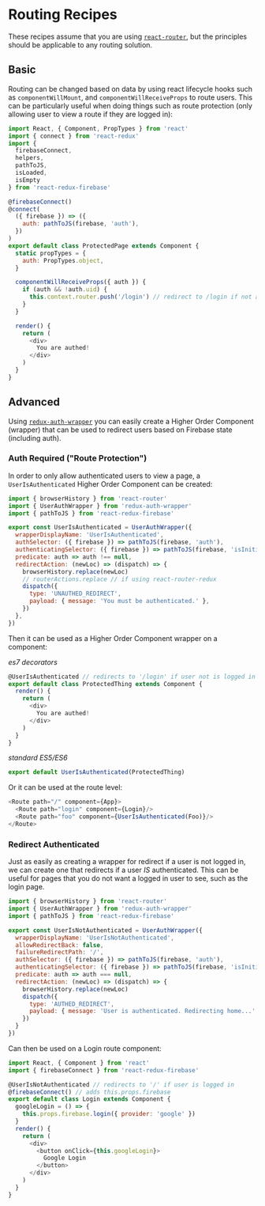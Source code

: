 # Routing Recipes

These recipes assume that you are using [`react-router`](https://github.com/ReactTraining/react-router), but the principles should be applicable to any routing solution.

## Basic

Routing can be changed based on data by using react lifecycle hooks such as `componentWillMount`, and `componentWillReceiveProps` to route users. This can be particularly useful when doing things such as route protection (only allowing user to view a route if they are logged in):

```javascript
import React, { Component, PropTypes } from 'react'
import { connect } from 'react-redux'
import {
  firebaseConnect,
  helpers,
  pathToJS,
  isLoaded,
  isEmpty
} from 'react-redux-firebase'

@firebaseConnect()
@connect(
  ({ firebase }) => ({
    auth: pathToJS(firebase, 'auth'),
  })
)
export default class ProtectedPage extends Component {
  static propTypes = {
    auth: PropTypes.object,
  }

  componentWillReceiveProps({ auth }) {
    if (auth && !auth.uid) {
      this.context.router.push('/login') // redirect to /login if not authed
    }
  }

  render() {
    return (
      <div>
        You are authed!
      </div>
    )
  }
}
```

## Advanced

Using [`redux-auth-wrapper`](https://github.com/mjrussell/redux-auth-wrapper) you can easily create a Higher Order Component (wrapper) that can be used to redirect users based on Firebase state (including auth).

### Auth Required ("Route Protection")

In order to only allow authenticated users to view a page, a `UserIsAuthenticated` Higher Order Component can be created:

```javascript
import { browserHistory } from 'react-router'
import { UserAuthWrapper } from 'redux-auth-wrapper'
import { pathToJS } from 'react-redux-firebase'

export const UserIsAuthenticated = UserAuthWrapper({
  wrapperDisplayName: 'UserIsAuthenticated',
  authSelector: ({ firebase }) => pathToJS(firebase, 'auth'),
  authenticatingSelector: ({ firebase }) => pathToJS(firebase, 'isInitializing') === true,
  predicate: auth => auth !== null,
  redirectAction: (newLoc) => (dispatch) => {
    browserHistory.replace(newLoc)
    // routerActions.replace // if using react-router-redux
    dispatch({
      type: 'UNAUTHED_REDIRECT',
      payload: { message: 'You must be authenticated.' },
    })
  },
})
```

Then it can be used as a Higher Order Component wrapper on a component:

*es7 decorators*

```javascript
@UserIsAuthenticated // redirects to '/login' if user not is logged in
export default class ProtectedThing extends Component {
  render() {
    return (
      <div>
        You are authed!
      </div>
    )
  }
}
```

*standard ES5/ES6*

```javascript
export default UserIsAuthenticated(ProtectedThing)
```

Or it can be used at the route level:

```javascript
<Route path="/" component={App}>
  <Route path="login" component={Login}/>
  <Route path="foo" component={UserIsAuthenticated(Foo)}/>
</Route>
```


### Redirect Authenticated
Just as easily as creating a wrapper for redirect if a user is not logged in, we can create one that redirects if a user *IS* authenticated. This can be useful for pages that you do not want a logged in user to see, such as the login page.

```javascript
import { browserHistory } from 'react-router'
import { UserAuthWrapper } from 'redux-auth-wrapper'
import { pathToJS } from 'react-redux-firebase'

export const UserIsNotAuthenticated = UserAuthWrapper({
  wrapperDisplayName: 'UserIsNotAuthenticated',
  allowRedirectBack: false,
  failureRedirectPath: '/',
  authSelector: ({ firebase }) => pathToJS(firebase, 'auth'),
  authenticatingSelector: ({ firebase }) => pathToJS(firebase, 'isInitializing') === true,
  predicate: auth => auth === null,
  redirectAction: (newLoc) => (dispatch) => {
    browserHistory.replace(newLoc)
    dispatch({
      type: 'AUTHED_REDIRECT',
      payload: { message: 'User is authenticated. Redirecting home...' }
    })
  }
})

```

Can then be used on a Login route component:

```javascript
import React, { Component } from 'react'
import { firebaseConnect } from 'react-redux-firebase'

@UserIsNotAuthenticated // redirects to '/' if user is logged in
@firebaseConnect() // adds this.props.firebase
export default class Login extends Component {
  googleLogin = () => {
    this.props.firebase.login({ provider: 'google' })
  }
  render() {
    return (
      <div>
        <button onClick={this.googleLogin}>
          Google Login
        </button>
      </div>
    )
  }
}
```
